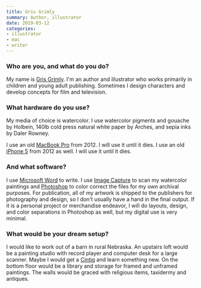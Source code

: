 ```yaml
---
title: Gris Grimly
summary: Author, illustrator 
date: 2019-03-12
categories:
- illustrator
- mac
- writer
---
```


### Who are you, and what do you do?

My name is [Gris Grimly](http://madcreator.com/ "Gris' website."). I'm an author and illustrator who works primarily in children and young adult publishing. Sometimes I design characters and develop concepts for film and television.

### What hardware do you use?

My media of choice is watercolor. I use watercolor pigments and gouache by Holbein, 140lb cold press natural white paper by Arches, and sepia inks by Daler Rowney.

I use an old [MacBook Pro][macbook-pro] from 2012. I will use it until it dies. I use an old [iPhone 5][iphone-5] from 2012 as well. I will use it until it dies.

### And what software?

I use [Microsoft Word][word] to write. I use [Image Capture][image-capture] to scan my watercolor paintings and [Photoshop][] to color correct the files for my own archival purposes. For publication, all of my artwork is shipped to the publishers for photography and design, so I don't usually have a hand in the final output. If it is a personal project or merchandise endeavor, I will do layouts, design, and color separations in Photoshop as well, but my digital use is very minimal.

### What would be your dream setup?

I would like to work out of a barn in rural Nebraska. An upstairs loft would be a painting studio with record player and computer desk for a large scanner. Maybe I would get a [Cintiq][] and learn something new. On the bottom floor would be a library and storage for framed and unframed paintings. The walls would be graced with religious items, taxidermy and antiques.

[cintiq]: https://www.wacom.com/en-us/us/cintiq "A computer screen you can draw on."
[image-capture]: https://en.wikipedia.org/wiki/Image_Capture "Software included with Mac OS X for capturing images from cameras and scanners."
[iphone-5]: https://en.wikipedia.org/wiki/IPhone_5 "A smartphone."
[macbook-pro]: https://www.apple.com/macbook-pro/ "A laptop."
[photoshop]: https://www.adobe.com/products/photoshop.html "A bitmap image editor."
[word]: https://www.microsoft.com/en-us/microsoft-365/word "A document editor."
